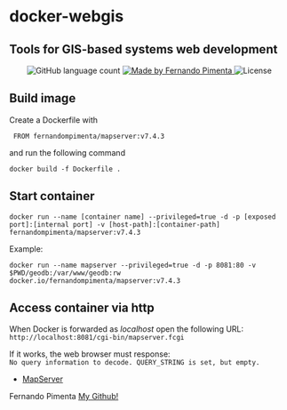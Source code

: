 # docker-webgis
## Tools for GIS-based systems web development

<p align="center">
  <img alt="GitHub language count" src="https://img.shields.io/github/languages/count/pimentafm/docker-webgis?color=darkgreen">

  <a href="https://github.com/pimentafm">
    <img alt="Made by Fernando Pimenta" src="https://img.shields.io/badge/made%20by-Fernando%20Pimenta-darkblue">
  </a>

  <img alt="License" src="https://img.shields.io/badge/license-MIT-blue">
</p>


## Build image

Create a Dockerfile with
```
 FROM fernandompimenta/mapserver:v7.4.3
```
and run the following command
```
docker build -f Dockerfile .
```

## Start container
```
docker run --name [container name] --privileged=true -d -p [exposed port]:[internal port] -v [host-path]:[container-path] fernandompimenta/mapserver:v7.4.3
```

Example:
```
docker run --name mapserver --privileged=true -d -p 8081:80 -v $PWD/geodb:/var/www/geodb:rw docker.io/fernandompimenta/mapserver:v7.4.3
``` 

## Access container via http
When Docker is forwarded as _localhost_ open the following URL: `http://localhost:8081/cgi-bin/mapserver.fcgi`

If it works, the web browser must response:<br/>
`No query information to decode. QUERY_STRING is set, but empty.`

 * [MapServer](https://mapserver.org/)


Fernando Pimenta [My Github!](https://github.com/pimentafm)